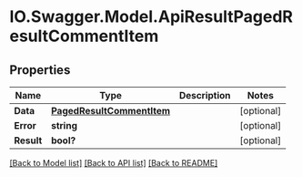 # IO.Swagger.Model.ApiResultPagedResultCommentItem
## Properties

Name | Type | Description | Notes
------------ | ------------- | ------------- | -------------
**Data** | [**PagedResultCommentItem**](PagedResultCommentItem.md) |  | [optional] 
**Error** | **string** |  | [optional] 
**Result** | **bool?** |  | [optional] 

[[Back to Model list]](../README.md#documentation-for-models) [[Back to API list]](../README.md#documentation-for-api-endpoints) [[Back to README]](../README.md)

